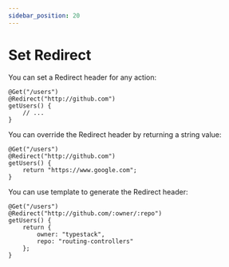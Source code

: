 ```yaml
---
sidebar_position: 20
---
```


# Set Redirect

You can set a Redirect header for any action:

```
@Get("/users")
@Redirect("http://github.com")
getUsers() {
    // ...
}
```

You can override the Redirect header by returning a string value:

```
@Get("/users")
@Redirect("http://github.com")
getUsers() {
    return "https://www.google.com";
}
```

You can use template to generate the Redirect header:

```
@Get("/users")
@Redirect("http://github.com/:owner/:repo")
getUsers() {
    return {
        owner: "typestack",
        repo: "routing-controllers"
    };
}
```
